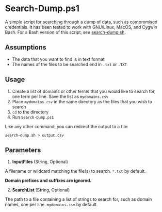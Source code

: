 Search-Dump.ps1
===============

A simple script for searching through a dump of data, such as compromised
credentials. It has been tested to work with GNU/Linux, MacOS, and Cygwin Bash.
For a Bash version of this script, see
[search-dump.sh](https://github.com/seanthegeek/toolbox/blob/master/search-dump.sh).

Assumptions
-----------

- The data that you want to find is in text format
- The names of the files to be searched end in `.txt` or `.TXT`

Usage
-----

1. Create a list of domains or other terms that you would like to search for,
one term per line. Save the list as `mydomains.csv`
2. Place `mydomains.csv` in the same directory as the files that you wish to
search
3. `cd` to the directory
4. Run `Search-Dump.ps1`

Like any other command, you can redirect the output to a file:

    search-dump.sh > output.csv

Parameters
----------

1. **InputFiles** (String, Optional)

A filename or wildcard matching the file(s) to search. `*.txt` by default.

__Domain prefixes and suffixes are ignored.__

2. **SearchList** (String, Optional)

The path to a file containing a list of strings to search for, such as domain
names, one per line. `mydomains.csv` by default.
